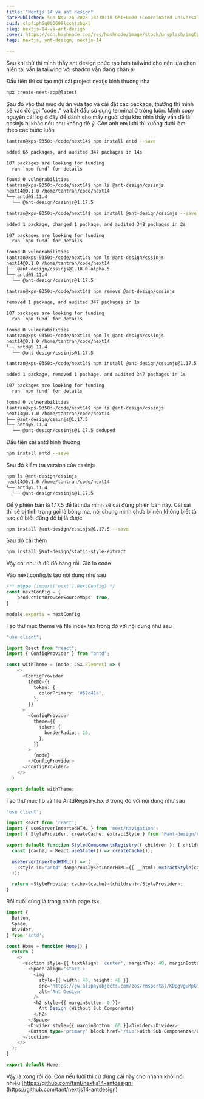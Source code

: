 ```yaml
---
title: "Nextjs 14 và ant design"
datePublished: Sun Nov 26 2023 13:30:18 GMT+0000 (Coordinated Universal Time)
cuid: clpfiph5q000609lcchtzbgxl
slug: nextjs-14-va-ant-design
cover: https://cdn.hashnode.com/res/hashnode/image/stock/unsplash/imgCpfIMoRw/upload/3a80316a07dd8e3b178ae2297ef5a5e3.jpeg
tags: nextjs, ant-design, nextjs-14

---
```


Sau khi thử thì mình thấy ant design phức tạp hơn tailwind cho nên lựa chọn hiện tại vẫn là tailwind với shadcn vẫn đang chân ái

Đầu tiên thì cứ tạo một cái project nextjs bình thường nha

```bash
npx create-next-app@latest
```

Sau đó vào thư mục dự án vừa tạo và cài đặt các package, thường thì mình sẽ vào đó gọi "code ." và bắt đầu sử dụng terminal ở trỏng luôn. Mình copy nguyên cái log ở đây để dành cho mấy người chịu khó nhìn thấy vấn đề là cssinjs bị khác nếu như không để ý. Còn anh em lười thì xuống dưới làm theo các bước luôn

```bash
tantran@xps-9350:~/code/next14$ npm install antd --save

added 65 packages, and audited 347 packages in 14s

107 packages are looking for funding
  run `npm fund` for details

found 0 vulnerabilities
tantran@xps-9350:~/code/next14$ npm ls @ant-design/cssinjs
next14@0.1.0 /home/tantran/code/next14
└─┬ antd@5.11.4
  └── @ant-design/cssinjs@1.17.5

tantran@xps-9350:~/code/next14$ npm install @ant-design/cssinjs --save

added 1 package, changed 1 package, and audited 348 packages in 2s

107 packages are looking for funding
  run `npm fund` for details

found 0 vulnerabilities
tantran@xps-9350:~/code/next14$ npm ls @ant-design/cssinjs
next14@0.1.0 /home/tantran/code/next14
├── @ant-design/cssinjs@1.18.0-alpha.5
└─┬ antd@5.11.4
  └── @ant-design/cssinjs@1.17.5

tantran@xps-9350:~/code/next14$ npm remove @ant-design/cssinjs

removed 1 package, and audited 347 packages in 1s

107 packages are looking for funding
  run `npm fund` for details

found 0 vulnerabilities
tantran@xps-9350:~/code/next14$ npm ls @ant-design/cssinjs
next14@0.1.0 /home/tantran/code/next14
└─┬ antd@5.11.4
  └── @ant-design/cssinjs@1.17.5

tantran@xps-9350:~/code/next14$ npm install @ant-design/cssinjs@1.17.5 --save

added 1 package, removed 1 package, and audited 347 packages in 1s

107 packages are looking for funding
  run `npm fund` for details

found 0 vulnerabilities
tantran@xps-9350:~/code/next14$ npm ls @ant-design/cssinjs
next14@0.1.0 /home/tantran/code/next14
├── @ant-design/cssinjs@1.17.5
└─┬ antd@5.11.4
  └── @ant-design/cssinjs@1.17.5 deduped
```

Đầu tiên cài antd bình thường

```bash
npm install antd --save
```

Sau đó kiểm tra version của cssinjs

```bash
npm ls @ant-design/cssinjs
next14@0.1.0 /home/tantran/code/next14
└─┬ antd@5.11.4
  └── @ant-design/cssinjs@1.17.5
```

Để ý phiên bản là 1.17.5 để lát nữa mình sẽ cài đúng phiên bản này. Cài sai thì sẽ bị tình trạng gọi là bóng ma, nói chung mình chưa bị nên không biết tả sao cứ biết đừng để bị là được

```bash
npm install @ant-design/cssinjs@1.17.5 --save
```

Sau đó cài thêm

```bash
npm install @ant-design/static-style-extract
```

Vậy coi như là đủ đồ hàng rồi. Giờ lo code

Vào next.config.ts tạo nội dung như sau

```typescript
/** @type {import('next').NextConfig} */
const nextConfig = {
    productionBrowserSourceMaps: true,
}

module.exports = nextConfig
```

Tạo thư mục theme và file index.tsx trong đó với nội dung như sau

```typescript
"use client";

import React from "react";
import { ConfigProvider } from "antd";

const withTheme = (node: JSX.Element) => (
    <>
      <ConfigProvider
        theme={{
          token: {
            colorPrimary: '#52c41a',
          },
        }}
      >
        <ConfigProvider
          theme={{
            token: {
              borderRadius: 16,
            },
          }}
        >
          {node}
        </ConfigProvider>
      </ConfigProvider>
    </>
  )

export default withTheme;
```

Tạo thư mục lib và file AntdRegistry.tsx ở trong đó với nội dung như sau

```typescript
'use client';

import React from 'react';
import { useServerInsertedHTML } from 'next/navigation';
import { StyleProvider, createCache, extractStyle } from '@ant-design/cssinjs';

export default function StyledComponentsRegistry({ children }: { children: React.ReactNode }) {
  const [cache] = React.useState(() => createCache());

  useServerInsertedHTML(() => (
    <style id="antd" dangerouslySetInnerHTML={{ __html: extractStyle(cache, true) }}></style>
  ));

  return <StyleProvider cache={cache}>{children}</StyleProvider>;
}
```

Rồi cuối cùng là trang chính page.tsx

```typescript
import {
  Button,
  Space,
  Divider,
} from 'antd';

const Home = function Home() {
  return (
    <>
      <section style={{ textAlign: 'center', marginTop: 48, marginBottom: 40, padding: 100 }}>
        <Space align='start'>
          <img
            style={{ width: 40, height: 40 }}
            src='https://gw.alipayobjects.com/zos/rmsportal/KDpgvguMpGfqaHPjicRK.svg'
            alt='Ant Design'
          />
          <h2 style={{ marginBottom: 0 }}>
            Ant Design (Without Sub Components)
          </h2>
        </Space>
        <Divider style={{ marginBottom: 60 }}>Divider</Divider>
        <Button type='primary' block href='/sub'>With Sub Components</Button>
      </section>
    </>
  );
}

export default Home;
```

Vậy là xong rồi đó. Còn nếu lười thì cứ dùng cái này cho nhanh khỏi nói nhiều [https://github.com/tant/nextjs14-antdesign](https://github.com/tant/nextjs14-antdesign)